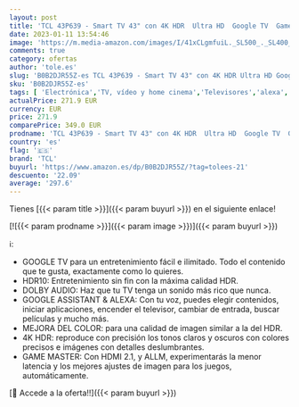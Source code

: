 ```yaml
---
layout: post
title: 'TCL 43P639 - Smart TV 43" con 4K HDR  Ultra HD  Google TV  Game Master  Dolby Audio  Google Assistant Incorporado & Compatible con Alexa'
date: 2023-01-11 13:54:46
image: 'https://m.media-amazon.com/images/I/41xCLgmfuiL._SL500_._SL400_.jpg'
comments: true
category: ofertas
author: 'tole.es'
slug: 'B0B2DJR55Z-es TCL 43P639 - Smart TV 43" con 4K HDR Ultra HD Google TV...'
sku: 'B0B2DJR55Z-es'
tags: [ 'Electrónica','TV, vídeo y home cinema','Televisores','alexa','tcl','🇪🇸', ]
actualPrice: 271.9 EUR
currency: EUR
price: 271.9
comparePrice: 349.0 EUR
prodname: 'TCL 43P639 - Smart TV 43" con 4K HDR  Ultra HD  Google TV  Game Master  Dolby Audio  Google Assistant Incorporado & Compatible con Alexa'
country: 'es'
flag: '🇪🇸'
brand: 'TCL'
buyurl: 'https://www.amazon.es/dp/B0B2DJR55Z/?tag=tolees-21'
descuento: '22.09'
average: '297.6'
---
```


Tienes [{{< param title >}}]({{< param buyurl >}}) en el siguiente enlace!

[![{{< param prodname >}}]({{< param image >}})]({{< param buyurl >}})

ℹ️:

- GOOGLE TV para un entretenimiento fácil e ilimitado. Todo el contenido que te gusta, exactamente como lo quieres.
- HDR10: Entretenimiento sin fin con la máxima calidad HDR.
- DOLBY AUDIO: Haz que tu TV tenga un sonido más rico que nunca.
- GOOGLE ASSISTANT & ALEXA: Con tu voz, puedes elegir contenidos, iniciar aplicaciones, encender el televisor, cambiar de entrada, buscar películas y mucho más.
- MEJORA DEL COLOR: para una calidad de imagen similar a la del HDR.
- 4K HDR: reproduce con precisión los tonos claros y oscuros con colores precisos e imágenes con detalles deslumbrantes.
- GAME MASTER: Con HDMI 2.1, y ALLM, experimentarás la menor latencia y los mejores ajustes de imagen para los juegos, automáticamente.

[🛒 Accede a la oferta!!]({{< param buyurl >}})
